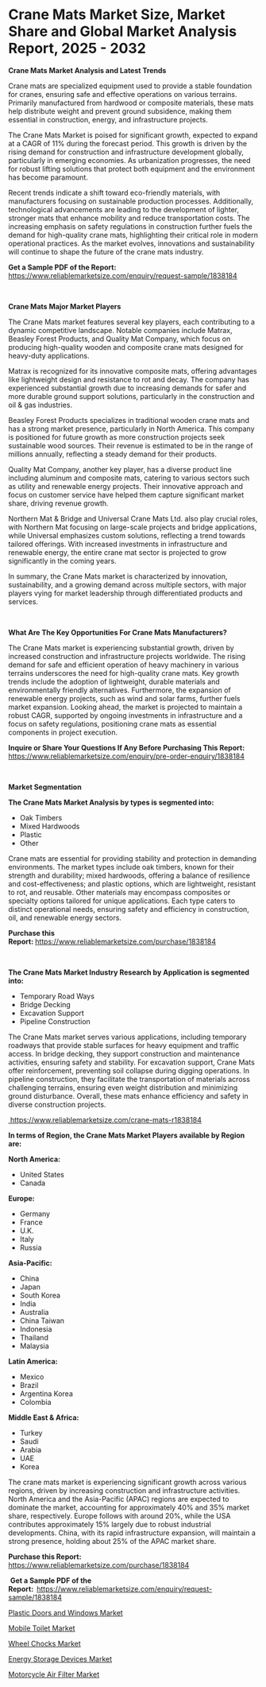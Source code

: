 <p><h1>Crane Mats Market Size, Market Share and Global Market Analysis Report, 2025 - 2032</h1></p><p><strong>Crane Mats Market Analysis and Latest Trends</strong></p>
<p><p>Crane mats are specialized equipment used to provide a stable foundation for cranes, ensuring safe and effective operations on various terrains. Primarily manufactured from hardwood or composite materials, these mats help distribute weight and prevent ground subsidence, making them essential in construction, energy, and infrastructure projects. </p><p>The Crane Mats Market is poised for significant growth, expected to expand at a CAGR of 11% during the forecast period. This growth is driven by the rising demand for construction and infrastructure development globally, particularly in emerging economies. As urbanization progresses, the need for robust lifting solutions that protect both equipment and the environment has become paramount. </p><p>Recent trends indicate a shift toward eco-friendly materials, with manufacturers focusing on sustainable production processes. Additionally, technological advancements are leading to the development of lighter, stronger mats that enhance mobility and reduce transportation costs. The increasing emphasis on safety regulations in construction further fuels the demand for high-quality crane mats, highlighting their critical role in modern operational practices. As the market evolves, innovations and sustainability will continue to shape the future of the crane mats industry.</p></p>
<p><strong>Get a Sample PDF of the Report:&nbsp;</strong> <a href="https://www.reliablemarketsize.com/enquiry/request-sample/1838184?utm_campaign=1888&utm_medium=2&utm_source=Github&utm_content=ia&utm_term=09042025&utm_id=crane-mats">https://www.reliablemarketsize.com/enquiry/request-sample/1838184</a></p>
<p>&nbsp;</p>
<p><strong>Crane Mats Major Market Players</strong></p>
<p><p>The Crane Mats market features several key players, each contributing to a dynamic competitive landscape. Notable companies include Matrax, Beasley Forest Products, and Quality Mat Company, which focus on producing high-quality wooden and composite crane mats designed for heavy-duty applications.</p><p>Matrax is recognized for its innovative composite mats, offering advantages like lightweight design and resistance to rot and decay. The company has experienced substantial growth due to increasing demands for safer and more durable ground support solutions, particularly in the construction and oil & gas industries.</p><p>Beasley Forest Products specializes in traditional wooden crane mats and has a strong market presence, particularly in North America. This company is positioned for future growth as more construction projects seek sustainable wood sources. Their revenue is estimated to be in the range of millions annually, reflecting a steady demand for their products.</p><p>Quality Mat Company, another key player, has a diverse product line including aluminum and composite mats, catering to various sectors such as utility and renewable energy projects. Their innovative approach and focus on customer service have helped them capture significant market share, driving revenue growth.</p><p>Northern Mat & Bridge and Universal Crane Mats Ltd. also play crucial roles, with Northern Mat focusing on large-scale projects and bridge applications, while Universal emphasizes custom solutions, reflecting a trend towards tailored offerings. With increased investments in infrastructure and renewable energy, the entire crane mat sector is projected to grow significantly in the coming years.</p><p>In summary, the Crane Mats market is characterized by innovation, sustainability, and a growing demand across multiple sectors, with major players vying for market leadership through differentiated products and services.</p></p>
<p>&nbsp;</p>
<p><strong>What Are The Key Opportunities For Crane Mats Manufacturers?</strong></p>
<p><p>The Crane Mats market is experiencing substantial growth, driven by increased construction and infrastructure projects worldwide. The rising demand for safe and efficient operation of heavy machinery in various terrains underscores the need for high-quality crane mats. Key growth trends include the adoption of lightweight, durable materials and environmentally friendly alternatives. Furthermore, the expansion of renewable energy projects, such as wind and solar farms, further fuels market expansion. Looking ahead, the market is projected to maintain a robust CAGR, supported by ongoing investments in infrastructure and a focus on safety regulations, positioning crane mats as essential components in project execution.</p></p>
<p><strong>Inquire or Share Your Questions If Any Before Purchasing This Report:</strong> <a href="https://www.reliablemarketsize.com/enquiry/pre-order-enquiry/1838184?utm_campaign=1888&utm_medium=2&utm_source=Github&utm_content=ia&utm_term=09042025&utm_id=crane-mats">https://www.reliablemarketsize.com/enquiry/pre-order-enquiry/1838184</a></p>
<p>&nbsp;</p>
<p><strong>Market Segmentation</strong></p>
<p><strong>The Crane Mats Market Analysis by types is segmented into:</strong></p>
<p><ul><li>Oak Timbers</li><li>Mixed Hardwoods</li><li>Plastic</li><li>Other</li></ul></p>
<p><p>Crane mats are essential for providing stability and protection in demanding environments. The market types include oak timbers, known for their strength and durability; mixed hardwoods, offering a balance of resilience and cost-effectiveness; and plastic options, which are lightweight, resistant to rot, and reusable. Other materials may encompass composites or specialty options tailored for unique applications. Each type caters to distinct operational needs, ensuring safety and efficiency in construction, oil, and renewable energy sectors.</p></p>
<p><strong>Purchase this Report:&nbsp;</strong><a href="https://www.reliablemarketsize.com/purchase/1838184?utm_campaign=1888&utm_medium=2&utm_source=Github&utm_content=ia&utm_term=09042025&utm_id=crane-mats">https://www.reliablemarketsize.com/purchase/1838184</a></p>
<p>&nbsp;</p>
<p><strong>The Crane Mats Market Industry Research by Application is segmented into:</strong></p>
<p><ul><li>Temporary Road Ways</li><li>Bridge Decking</li><li>Excavation Support</li><li>Pipeline Construction</li></ul></p>
<p><p>The Crane Mats market serves various applications, including temporary roadways that provide stable surfaces for heavy equipment and traffic access. In bridge decking, they support construction and maintenance activities, ensuring safety and stability. For excavation support, Crane Mats offer reinforcement, preventing soil collapse during digging operations. In pipeline construction, they facilitate the transportation of materials across challenging terrains, ensuring even weight distribution and minimizing ground disturbance. Overall, these mats enhance efficiency and safety in diverse construction projects.</p></p>
<p><a href="https://www.reliablemarketsize.com/crane-mats-r1838184?utm_campaign=1888&utm_medium=2&utm_source=Github&utm_content=ia&utm_term=09042025&utm_id=crane-mats">&nbsp;https://www.reliablemarketsize.com/crane-mats-r1838184</a></p>
<p><strong>In terms of Region, the Crane Mats Market Players available by Region are:</strong></p>
<p>
    <p> <strong> North America: </strong>
        <ul>
            <li>United States</li>
            <li>Canada</li>
        </ul>
        </p> 
    <p> <strong> Europe: </strong>
        <ul>
            <li>Germany</li>
            <li>France</li>
            <li>U.K.</li>
            <li>Italy</li>
            <li>Russia</li>
        </ul>
        </p> 
    <p> <strong> Asia-Pacific: </strong>
        <ul>
            <li>China</li>
            <li>Japan</li>
            <li>South Korea</li>
            <li>India</li>
            <li>Australia</li>
            <li>China Taiwan</li>
            <li>Indonesia</li>
            <li>Thailand</li>
            <li>Malaysia</li>
        </ul>
        </p> 
    <p> <strong> Latin America: </strong>
        <ul>
            <li>Mexico</li>
            <li>Brazil</li>
            <li>Argentina Korea</li>
            <li>Colombia</li>
        </ul>
        </p> 
    <p> <strong> Middle East & Africa: </strong>
        <ul>
            <li>Turkey</li>
            <li>Saudi</li>
            <li>Arabia</li>
            <li>UAE</li>
            <li>Korea</li>
        </ul>
    </p>
    </p>
<p><p>The crane mats market is experiencing significant growth across various regions, driven by increasing construction and infrastructure activities. North America and the Asia-Pacific (APAC) regions are expected to dominate the market, accounting for approximately 40% and 35% market share, respectively. Europe follows with around 20%, while the USA contributes approximately 15% largely due to robust industrial developments. China, with its rapid infrastructure expansion, will maintain a strong presence, holding about 25% of the APAC market share.</p></p>
<p><strong>Purchase this Report: </strong><a href="https://www.reliablemarketsize.com/purchase/1838184?utm_campaign=1888&utm_medium=2&utm_source=Github&utm_content=ia&utm_term=09042025&utm_id=crane-mats">https://www.reliablemarketsize.com/purchase/1838184</a></p>
<p>&nbsp;<strong>Get a Sample PDF of the Report:&nbsp;&nbsp;</strong><a href="https://www.reliablemarketsize.com/enquiry/request-sample/1838184?utm_campaign=1888&utm_medium=2&utm_source=Github&utm_content=ia&utm_term=09042025&utm_id=crane-mats">https://www.reliablemarketsize.com/enquiry/request-sample/1838184</a></p>
<p><strong></strong></p>
<p><p><a href="https://github.com/onutsheinz/Market-Research-Report-List-1/blob/main/plastic-doors-and-windows-market.md?utm_campaign=1888&utm_medium=2&utm_source=Github&utm_content=ia&utm_term=09042025&utm_id=crane-mats">Plastic Doors and Windows Market</a></p><p><a href="https://github.com/pezezlarue7h/Market-Research-Report-List-1/blob/main/mobile-toilet-market.md?utm_campaign=1888&utm_medium=2&utm_source=Github&utm_content=ia&utm_term=09042025&utm_id=crane-mats">Mobile Toilet Market</a></p><p><a href="https://github.com/lazloklitz2e/Market-Research-Report-List-1/blob/main/wheel-chocks-market.md?utm_campaign=1888&utm_medium=2&utm_source=Github&utm_content=ia&utm_term=09042025&utm_id=crane-mats">Wheel Chocks Market</a></p><p><a href="https://github.com/rueffmuoloqw/Market-Research-Report-List-1/blob/main/energy-storage-devices-market.md?utm_campaign=1888&utm_medium=2&utm_source=Github&utm_content=ia&utm_term=09042025&utm_id=crane-mats">Energy Storage Devices Market</a></p><p><a href="https://github.com/wycheelwayeu/Market-Research-Report-List-1/blob/main/motorcycle-air-filter-market.md?utm_campaign=1888&utm_medium=2&utm_source=Github&utm_content=ia&utm_term=09042025&utm_id=crane-mats">Motorcycle Air Filter Market</a></p></p>